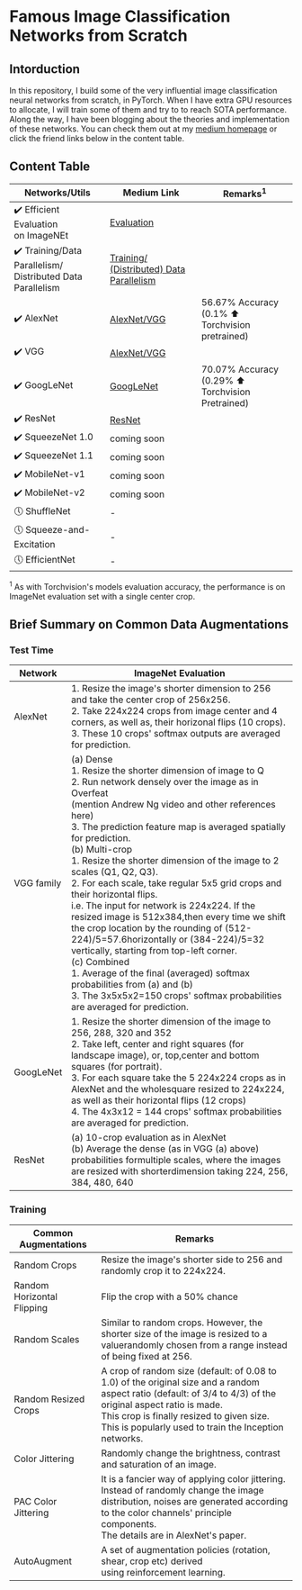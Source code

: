 # Famous Image Classification Networks from Scratch

## Intorduction

In this repository, I build some of the very influential image classification neural networks from scratch, in PyTorch. When I have extra GPU resources to allocate, I will train some of them and try to to reach SOTA performance.<br>
Along the way, I have been blogging about the theories and implementation of these networks. You can check them out at my [medium homepage](wdwe.medium.com) or click the friend links below in the content table.

## Content Table
Networks/Utils | Medium Link | Remarks<sup>1</sup>
---|---|---
:heavy_check_mark: Efficient Evaluation <br>on ImageNEt | [Evaluation](https://medium.com/swlh/scratch-to-sota-build-famous-classification-nets-1-evaluation-dacfe6b29085?source=friends_link&sk=52e45a4c1f5bcdc185792d931d4ea101) |
:heavy_check_mark: Training/Data Parallelism/<br>Distributed Data Parallelism| [Training/<br>(Distributed) Data Parallelism](https://medium.com/swlh/scratch-to-sota-build-famous-classification-nets-3-train-distributed-data-parallelism-1d0527f15df4?source=friends_link&sk=348ff0ec1d5dc21347a7908124231159) |
:heavy_check_mark: AlexNet | [AlexNet/VGG](https://medium.com/swlh/scratch-to-sota-build-famous-classification-nets-2-alexnet-vgg-50a4f55f7f56?source=friends_link&sk=deb432d00bd77b4e3b723b0ee81c6d0a)| 56.67% Accuracy <br> (0.1% :arrow_up: Torchvision pretrained)
:heavy_check_mark: VGG |  [AlexNet/VGG](https://medium.com/swlh/scratch-to-sota-build-famous-classification-nets-2-alexnet-vgg-50a4f55f7f56?source=friends_link&sk=deb432d00bd77b4e3b723b0ee81c6d0a)|
:heavy_check_mark: GoogLeNet | [GoogLeNet](https://medium.com/swlh/scratch-to-sota-build-famous-classification-nets-4-googlenet-47b70899a6ce?source=friends_link&sk=1015b3a1d40cf2d6e967695ca13a9a2a)| 70.07% Accuracy <br> (0.29% :arrow_up: Torchvision Pretrained)
:heavy_check_mark: ResNet | [ResNet](https://wdwe.medium.com/scratch-to-sota-build-famous-classification-nets-5-resnet-dab4f8444a43?source=friends_link&sk=5ab5957c18b7685eb2501dab4e58d684)|
:heavy_check_mark: SqueezeNet 1.0 | coming soon |
:heavy_check_mark: SqueezeNet 1.1 | coming soon |
:heavy_check_mark: MobileNet-v1 | coming soon|
:heavy_check_mark: MobileNet-v2 | coming soon |
:clock5: ShuffleNet | - |
:clock5: Squeeze-and-Excitation | - |
:clock5: EfficientNet | - |

<sup>1</sup> As with Torchvision's models evaluation accuracy, the performance is on ImageNet evaluation set with a single center crop.

## Brief Summary on Common Data Augmentations
### Test Time

| Network    | ImageNet Evaluation                                                                                                                                                                                                                                                                                                                                                                                                                                                                                                                                                                                                                                                                                                                                                                                                                       |
|------------|-------------------------------------------------------------------------------------------------------------------------------------------------------------------------------------------------------------------------------------------------------------------------------------------------------------------------------------------------------------------------------------------------------------------------------------------------------------------------------------------------------------------------------------------------------------------------------------------------------------------------------------------------------------------------------------------------------------------------------------------------------------------------------------------------------------------------------------------|
| AlexNet    | 1. Resize the image's shorter dimension to 256 and take the center crop of 256x256.<br>2. Take 224x224 crops from image center and 4 corners, as well as, their horizonal flips (10 crops).                    <br>3. These 10 crops' softmax outputs are averaged for prediction.                                                                                                                                                                                                                                                                                                                                                                                                                                                                                                                                                                                                                |
| VGG family | (a) Dense<br>1. Resize the shorter dimension of image to Q<br>2. Run network densely over the image as in Overfeat<br>(mention Andrew Ng video and other references here)<br>3. The prediction feature map is averaged spatially for prediction.<br>(b) Multi-crop<br>1. Resize the shorter dimension of the image to 2 scales (Q1, Q2, Q3).<br>2. For each scale, take regular 5x5 grid crops and their horizontal flips.<br>i.e. The input for network is 224x224. If the resized image is 512x384,then every time we shift the crop location by the rounding of (512-224)/5=57.6horizontally or (384-224)/5=32 vertically, starting from top-left corner.<br>(c) Combined<br>1. Average of the final (averaged) softmax probabilities from (a) and (b)<br>3. The 3x5x5x2=150 crops' softmax probabilities are averaged for prediction. |
| GoogLeNet  | 1. Resize the shorter dimension of the image to 256, 288, 320 and 352<br>2. Take left, center and right squares (for landscape image), or, top,center and bottom squares (for portrait).<br>3. For each square take the 5 224x224 crops as in AlexNet and the wholesquare resized to 224x224, as well as their horizontal flips (12 crops)<br>4. The 4x3x12 = 144 crops' softmax probabilities are averaged for prediction.                                                                                                                                                                                                                                                                                                                                                                                                               |
| ResNet     | (a) 10-crop evaluation as in AlexNet<br>(b) Average the dense (as in VGG (a) above) probabilities formultiple scales, where the images are resized with shorterdimension taking 224, 256, 384, 480, 640                                                                                                                                                                                                                                                                                                                                                                                                                                                                                                                                                                                                                                   |



### Training



|   Common Augmentations     |                                          Remarks                                          |
|----------------------------|-------------------------------------------------------------------------------------------|
| Random Crops               | Resize the image's shorter side to 256 and randomly crop it to 224x224.                   |
| Random Horizontal Flipping | Flip the crop with a 50% chance                                                           |
| Random Scales              | Similar to random crops. However, the shorter size of the image is resized to a valuerandomly chosen from a range instead of being fixed at 256.         |
| Random Resized Crops       | A crop of random size (default: of 0.08 to 1.0) of the original size and a random aspect ratio (default: of 3/4 to 4/3) of the original aspect ratio is made.  <br> This crop is finally resized to given size.<br> This is popularly used to train the Inception networks.                                   |
| Color Jittering            | Randomly change the brightness, contrast and saturation of an image.                      |
| PAC Color Jittering        | It is a fancier way of applying color jittering.<br>Instead of randomly change the image distribution, noises are generated according to the color channels' principle components.<br>The details are in AlexNet's paper.                                                       |
| AutoAugment                | A set of augmentation policies (rotation, shear, crop etc) derived <br>using reinforcement learning.                                                             |

